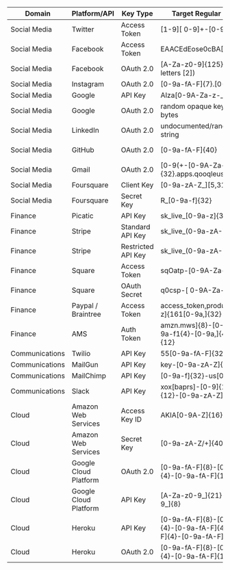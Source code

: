 | Domain         	| Platform/API          	| Key Type           	| Target Regular Expression                                                   	| Source                                                                           	|
|----------------	|-----------------------	|--------------------	|-----------------------------------------------------------------------------	|----------------------------------------------------------------------------------	|
| Social Media   	| Twitter               	| Access Token       	| [1-9][ 0-9]+-[0-9a-zA-Z]{40}                                                	|                                                                                  	|
| Social Media   	| Facebook              	| Access Token       	| EAACEdEose0cBA[0-9A-Za-z]+                                                  	|                                                                                  	|
| Social Media   	| Facebook              	| OAuth 2.0          	| [A-Za-z0-9]{125} (counting letters [2])                                     	| https://developers.facebook.com/docs/facebook-login/access-tokens/            \| 	|
| Social Media   	| Instagram             	| OAuth 2.0          	| [0-9a-fA-F]{7}\.[0-9a-fA-F]{32}                                             	| https://www.instagram.com/developer/authentication/                              	|
| Social Media   	| Google                	| API Key            	| AIza[0-9A-Za-z-_]{35}                                                       	|                                                                                  	|
| Social Media   	| Google                	| OAuth 2.0          	| random opaque key up to 256 bytes                                           	| https://developers.google.com/identity/protocols/OAuth2                          	|
| Social Media   	| LinkedIn              	| OAuth 2.0          	| undocumented/random opaque string                                           	| https://developer.linkedin.com/docs/v2/oauth2-client-credentials-flow#        \| 	|
| Social Media   	| GitHub                	| OAuth 2.0          	| [0-9a-fA-F]{40}                                                             	| https://developer.github.com/apps/building-oauth-apps/authorizing-oauth-apps/    	|
| Social Media   	| Gmail                 	| OAuth 2.0          	| [0-9(+-[0-9A-Za-z_]{32}\.apps\.qooqleusercontent\.com                       	|                                                                                  	|
| Social Media   	| Foursquare            	| Client Key         	| [0-9a-zA-Z_][5,31]                                                          	|                                                                                  	|
| Social Media   	| Foursquare            	| Secret Key         	| R_[0-9a-f]{32}                                                              	|                                                                                  	|
| Finance        	| Picatic               	| API Key            	| sk_live_[0-9a-z]{32}                                                        	|                                                                                  	|
| Finance        	| Stripe                	| Standard API Key   	| sk_live_(0-9a-zA-Z]{24}                                                     	|                                                                                  	|
| Finance        	| Stripe                	| Restricted API Key 	| sk_live_(0-9a-zA-Z]{24}                                                     	|                                                                                  	|
| Finance        	| Square                	| Access Token       	| sqOatp-[0-9A-Za-z\-_]{22}                                                   	|                                                                                  	|
| Finance        	| Square                	| OAuth Secret       	| q0csp-[ 0-9A-Za-z\-_]{43}                                                   	|                                                                                  	|
| Finance        	| Paypal / Braintree    	| Access Token       	| access_token\,production\$[0-9a-z]{161[0-9a,]{32}                           	|                                                                                  	|
| Finance        	| AMS                   	| Auth Token         	| amzn\.mws\]{8}-[0-9a-f]{4}-10-9a-f1{4}-[0-9a,]{4}-[0-9a-f]{12}              	|                                                                                  	|
| Communications 	| Twilio                	| API Key            	| 55[0-9a-fA-F]{32}                                                           	|                                                                                  	|
| Communications 	| MailGun               	| API Key            	| key-[0-9a-zA-Z]{32}                                                         	|                                                                                  	|
| Communications 	| MailChimp             	| API Key            	| [0-9a-f]{32}-us[0-9]{1,2}                                                   	|                                                                                  	|
| Communications 	| Slack                 	| API Key            	| xox[baprs]-[0-9]{12}-[0-9]{12}-[0-9a-zA-Z]{24}                                    	|                                                                                  	|
| Cloud          	| Amazon Web Services   	| Access Key ID      	| AKIA[0-9A-Z]{16}                                                            	|                                                                                  	|
| Cloud          	| Amazon Web Services   	| Secret Key         	| [0-9a-zA-Z/+]{40}                                                           	|                                                                                  	|
| Cloud          	| Google Cloud Platform 	| OAuth 2.0          	| [0-9a-fA-F]{8}-[0-9a-fA-F]{4}-[0-9a-fA-F]{12}                               	|                                                                                  	|
| Cloud          	| Google Cloud Platform 	| API Key            	| [A-Za-z0-9_]{21}--[A-Za-z0-9_]{8}                                           	|                                                                                  	|
| Cloud          	| Heroku                	| API Key            	| [0-9a-fA-F]{8}-[0-9a-fA-F]{4}-[0-9a-fA-F]{4}-[0-9a-fA-F]{4}-[0-9a-fA-F]{12} 	| https://devcenter.heroku.com/articles/platform-api-quickstart                    	|
| Cloud          	| Heroku                	| OAuth 2.0          	| [0-9a-fA-F]{8}-[0-9a-fA-F]{4}-[0-9a-fA-F]{12}                               	|                                                                                  	|
